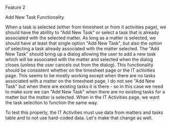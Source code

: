 Feature 2

Add New Task Functionality

When a task is selected (either from timesheet or from it activities page), we should have the abillity to "Add New Task" or select a task that is already associated with the selected matter.  As long as a matter is selected, we should have at least that single option "Add New Task", but also the option of selecting a task already associated with the matter selected.  The "Add New Task" should bring up a dialog allowing the user to add a new task which will be associated with the matter and selected when the dialog closes (unless the user cancels out from the dialog).  This functionality should be consistent whether on the timesheet page or the IT activities page.  This seems to be mostly working except when there are no tasks associated with a matter on the timesheet page, I do not see "Add New Task" but when there are existing tasks it is there - so in this case we need to make sure we can "Add New Task" when there are no existing tasks for a matter but the matter is selected.  When in the IT Activities page, we want the task selection to function the same way.

To test this properly, the IT Activities must use data from matters and tasks table and to not use hard-coded data.  Let's make that change as well.


